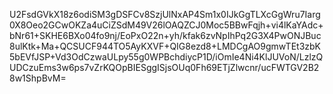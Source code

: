 U2FsdGVkX18z6odiSM3gDSFCv8SzjUlNxAP4Sm1x0IJkGgTLXcGgWru7Iarg0X8Oeo2GCwOKZa4uCiZSdM49V26lOAQZCJ0Moc5BBwFqjh+vi4lKaYAdc+bNr61+SKHE6BXo04fo9nj/EoPxO22n+yh/kfak6zvNpIhPq2G3X4PwONJBuc8ulKtk+Ma+QCSUCF944TO5AyKXVF+QIG8ezd8+LMDCgAO9gmwTEt3zbK5bEVfJSP+Vd3OdCzwaULpy55g0WPBchdiycP1D/iOmIe4Ni4KlJUVoN/LzlzQUDCzuEms3w6ps7vZrKQOpBIESggISjsOUq0Fh69ETjZlwcnr/ucFWTGV2B28w1ShpBvM=